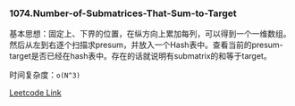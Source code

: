 ### 1074.Number-of-Submatrices-That-Sum-to-Target
基本思想：固定上、下界的位置，在纵方向上累加每列，可以得到一个一维数组。然后从左到右逐个扫描求presum，并放入一个Hash表中。查看当前的presum-target是否已经在hash表中。存在的话就说明有submatrix的和等于target。

时间复杂度：```o(N^3)```


[Leetcode Link](https://leetcode.com/problems/number-of-submatrices-that-sum-to-target)
